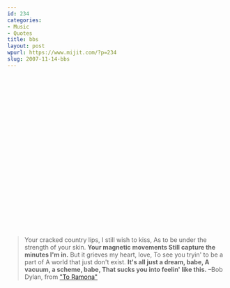 ```yaml
---
id: 234
categories:
- Music
- Quotes
title: bbs
layout: post
wpurl: https://www.mijit.com/?p=234
slug: 2007-11-14-bbs
---
```

<object width="425" height="355"><param name="movie" value="https://www.youtube.com/v/0t4J-G2n7Ww&rel=1"></param><param name="wmode" value="transparent"></param><embed src="https://www.youtube.com/v/0t4J-G2n7Ww&rel=1" type="application/x-shockwave-flash" wmode="transparent" width="425" height="355"></embed></object>

<blockquote>Your cracked country lips,
I still wish to kiss,
As to be under the strength of your skin.
<strong>Your magnetic movements
Still capture the minutes I'm in.</strong>
But it grieves my heart, love,
To see you tryin' to be a part of
A world that just don't exist.
<strong>It's all just a dream, babe,
A vacuum, a scheme, babe,
That sucks you into feelin' like this.</strong>
–Bob Dylan, from <a href="https://www.amazon.com/exec/obidos/ASIN/B00026WUA0/ref=nosim/mijitcom">"To Ramona"</a></blockquote>
